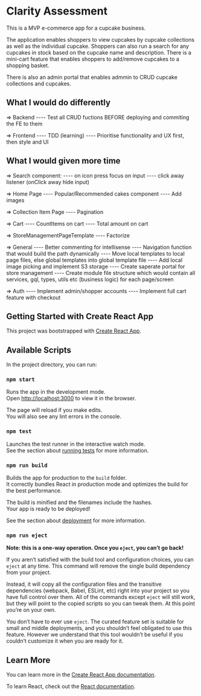 # Clarity Assessment
This is a MVP e-commerce app for a cupcake business. 

The application enables shoppers to view cupcakes by cupcake collections as well as the individual cupcake. 
Shoppers can also run a search for any cupcakes in stock based on the cupcake name and description.
There is a mini-cart feature that enables shoppers to add/remove cupcakes to a shopping basket. 

There is also an admin portal that enables admmin to CRUD cupcake collections and cupcakes.

## What I would do differently
 => Backend
 ---- Test all CRUD fuctions BEFORE deploying and commiting the FE to them
 
 => Frontend
 ---- TDD (learning)
 ---- Prioritise functionality and UX first, then style and UI

## What I would given more time
=> Search component: 
---- on icon press focus on input
---- click away listener (onClick away hide input)

=> Home Page
---- Popular/Recommended cakes component
---- Add images

=> Collection Item Page
---- Pagination

=> Cart
---- CountItems on cart
---- Total amount on cart

=> StoreManagementPageTemplate
---- Factorize

=> General
---- Better commenting for intellisense
---- Navigation function that would build the path dynamically
---- Move local templates to local page files, else global templates into global template file
---- Add local image picking and implement S3 storage
---- Create saperate portal for store management
---- Create module file structure which would contain all services, gql, types, utils etc (business logic) for each page/screen

=> Auth
---- Implement admin/shopper accounts
---- Implement full cart feature with checkout

## Getting Started with Create React App

This project was bootstrapped with [Create React App](https://github.com/facebook/create-react-app).

## Available Scripts

In the project directory, you can run:

### `npm start`

Runs the app in the development mode.\
Open [http://localhost:3000](http://localhost:3000) to view it in the browser.

The page will reload if you make edits.\
You will also see any lint errors in the console.

### `npm test`

Launches the test runner in the interactive watch mode.\
See the section about [running tests](https://facebook.github.io/create-react-app/docs/running-tests) for more information.

### `npm run build`

Builds the app for production to the `build` folder.\
It correctly bundles React in production mode and optimizes the build for the best performance.

The build is minified and the filenames include the hashes.\
Your app is ready to be deployed!

See the section about [deployment](https://facebook.github.io/create-react-app/docs/deployment) for more information.

### `npm run eject`

**Note: this is a one-way operation. Once you `eject`, you can’t go back!**

If you aren’t satisfied with the build tool and configuration choices, you can `eject` at any time. This command will remove the single build dependency from your project.

Instead, it will copy all the configuration files and the transitive dependencies (webpack, Babel, ESLint, etc) right into your project so you have full control over them. All of the commands except `eject` will still work, but they will point to the copied scripts so you can tweak them. At this point you’re on your own.

You don’t have to ever use `eject`. The curated feature set is suitable for small and middle deployments, and you shouldn’t feel obligated to use this feature. However we understand that this tool wouldn’t be useful if you couldn’t customize it when you are ready for it.

## Learn More

You can learn more in the [Create React App documentation](https://facebook.github.io/create-react-app/docs/getting-started).

To learn React, check out the [React documentation](https://reactjs.org/).
